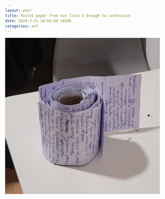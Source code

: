 ```yaml
---
layout: post
title: Toilet paper from sin lists I brough to confession
date: 2024-3-31 10:04:00 +0200
categories: art
---
```


![art-object](../images/sin-toilet-paper.jpg)